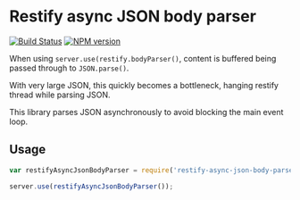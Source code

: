 Restify async JSON body parser
==============================

[![Build Status](https://travis-ci.org/Papiel/restify-async-json-body-parser.png?branch=master)](https://travis-ci.org/Papiel/restify-async-json-body-parser)
[![NPM version](https://badge.fury.io/js/anyfetch-file-hydrater.png)](http://badge.fury.io/js/restify-async-json-body-parser)

When using `server.use(restify.bodyParser()`, content is buffered being passed through to `JSON.parse()`.

With very large JSON, this quickly becomes a bottleneck, hanging restify thread while parsing JSON.

This library parses JSON asynchronously to avoid blocking the main event loop.

## Usage

```javascript
var restifyAsyncJsonBodyParser = require('restify-async-json-body-parser');

server.use(restifyAsyncJsonBodyParser());
```
